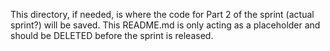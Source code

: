This directory, if needed, is where the code for Part 2 of the sprint (actual sprint?) will be saved. This README.md is only acting as a placeholder and should be DELETED before the sprint is released.
